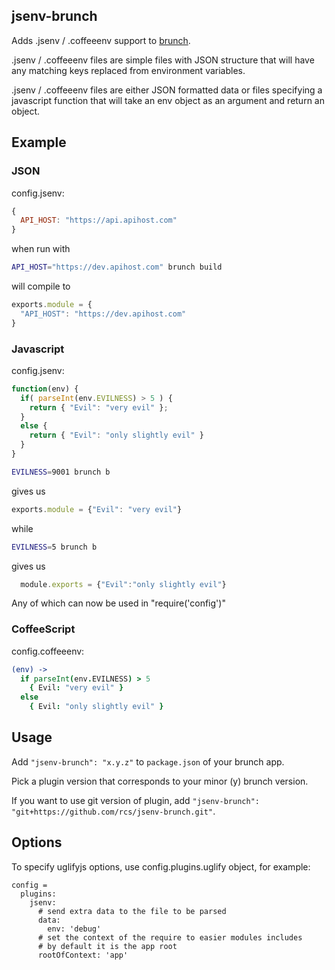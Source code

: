 ## jsenv-brunch
Adds .jsenv / .coffeeenv support to [brunch](http://brunch.io).

.jsenv / .coffeeenv files are simple files with JSON structure that will have any matching keys replaced from environment variables.

.jsenv / .coffeeenv files are either JSON formatted data or files specifying a javascript function that will take an env object as an argument and return an object.


## Example

### JSON
config.jsenv:
```javascript
{
  API_HOST: "https://api.apihost.com"
}
```

when run with

```sh
API_HOST="https://dev.apihost.com" brunch build
```

will compile to

```javascript
exports.module = {
  "API_HOST": "https://dev.apihost.com"
}
```

### Javascript
config.jsenv:
```javascript
function(env) {
  if( parseInt(env.EVILNESS) > 5 ) {
    return { "Evil": "very evil" };
  }
  else {
    return { "Evil": "only slightly evil" }
  }
}
```

```sh
EVILNESS=9001 brunch b
```

gives us

```javascript
exports.module = {"Evil": "very evil"}
```

while

```sh
EVILNESS=5 brunch b
```

gives us

```javascript
  module.exports = {"Evil":"only slightly evil"}
```

Any of which can now be used in "require('config')"

### CoffeeScript
config.coffeeenv:
```coffeescript
(env) ->
  if parseInt(env.EVILNESS) > 5
    { Evil: "very evil" }
  else
    { Evil: "only slightly evil" }
```

## Usage
Add `"jsenv-brunch": "x.y.z"` to `package.json` of your brunch app.

Pick a plugin version that corresponds to your minor (y) brunch version.

If you want to use git version of plugin, add
`"jsenv-brunch": "git+https://github.com/rcs/jsenv-brunch.git"`.

## Options

To specify uglifyjs options, use config.plugins.uglify object, for example:

```
config =
  plugins:
    jsenv:
      # send extra data to the file to be parsed
      data:
        env: 'debug'
      # set the context of the require to easier modules includes
      # by default it is the app root
      rootOfContext: 'app'
```